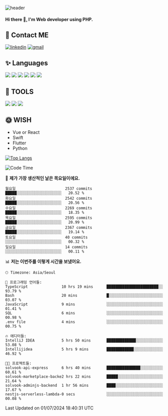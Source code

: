 ![header](https://capsule-render.vercel.app/api?type=waving&color=auto&height=300&section=header&text=Elin&fontSize=90&animation=twinkling)

#### Hi there 👋, I'm <b>Web developer</b> using PHP. ####

<!--
- 🔭 I’m currently working on Uniwill
- 🌱 I’m currently learning Vue or React or Python.
-->

<!---#### I am PHP developer --->

## 💌 Contact ME ###
[<img src='https://img.shields.io/badge/-EunjiKo-%230A66C2?style=flat-square&logo=LinkedIn&logoColor=white' alt='linkedin'>](https://www.linkedin.com/in/https://www.linkedin.com/in/eunji-ko-00a907164//)  [<img src='https://img.shields.io/badge/-einee214%40gmail.com-%23EA4335?style=flat-square&logo=Gmail&logoColor=white' alt='gmail'>](einee214@gmail.com)  


## ✨ Languages
<img src='https://img.shields.io/badge/-PHP-%23777BB4?style=for-the-badge&logo=PHP&logoColor=white'> <img src='https://img.shields.io/badge/-Laravel-%23FF2D20?style=for-the-badge&logo=Laravel&logoColor=white'> <img src='https://img.shields.io/badge/Jquery-%230769AD?style=for-the-badge&logo=Jquery&logoColor=white'> <img src='https://img.shields.io/badge/CSS3-%231572B6?style=for-the-badge&logo=CSS3&logoColor=white'> <img src='https://img.shields.io/badge/Bootstrap-%237952B3?style=for-the-badge&logo=Bootstrap&logoColor=white' > <img src='https://img.shields.io/badge/MySQL-%234479A1?style=for-the-badge&logo=MySQL&logoColor=white' >

## 🌷 TOOLS
<img src='https://img.shields.io/badge/PHPSTORM-%23000000?style=for-the-badge&logo=PhpStorm&logoColor=white' > <img src='https://img.shields.io/badge/GitLab-%23FCA121?style=for-the-badge&logo=GitLab&logoColor=white' > <img src='https://img.shields.io/badge/GitHub-%23181717?style=for-the-badge&logo=GitHub&logoColor=white'>


## 🌞 WISH
- Vue or React
- Swift
- Flutter
- Python


[![Top Langs](https://github-readme-stats.vercel.app/api/top-langs/?username=ein214&layout=compact)](https://github.com/anuraghazra/github-readme-stats)

<!--START_SECTION:waka-->
![Code Time](http://img.shields.io/badge/Code%20Time-3%2C604%20hrs%2015%20mins-blue)

📅 **제가 가장 생산적인 날은 목요일이에요.** 

```text
월요일                      2537 commits        █████░░░░░░░░░░░░░░░░░░░░   20.52 % 
화요일                      2542 commits        █████░░░░░░░░░░░░░░░░░░░░   20.56 % 
수요일                      2269 commits        █████░░░░░░░░░░░░░░░░░░░░   18.35 % 
목요일                      2595 commits        █████░░░░░░░░░░░░░░░░░░░░   20.99 % 
금요일                      2367 commits        █████░░░░░░░░░░░░░░░░░░░░   19.14 % 
토요일                      40 commits          ░░░░░░░░░░░░░░░░░░░░░░░░░   00.32 % 
일요일                      14 commits          ░░░░░░░░░░░░░░░░░░░░░░░░░   00.11 % 
```


📊 **저는 이번주를 이렇게 시간을 보냈어요.** 

```text
🕑︎ Timezone: Asia/Seoul

💬 프로그래밍 언어들: 
TypeScript               10 hrs 19 mins      ███████████████████████░░   93.79 % 
Bash                     20 mins             █░░░░░░░░░░░░░░░░░░░░░░░░   03.07 % 
JavaScript               9 mins              ░░░░░░░░░░░░░░░░░░░░░░░░░   01.41 % 
SQL                      6 mins              ░░░░░░░░░░░░░░░░░░░░░░░░░   00.98 % 
.env file                4 mins              ░░░░░░░░░░░░░░░░░░░░░░░░░   00.75 % 

🔥 에디터들: 
IntelliJ IDEA            5 hrs 50 mins       █████████████░░░░░░░░░░░░   53.08 % 
Intellijidea             5 hrs 9 mins        ████████████░░░░░░░░░░░░░   46.92 % 

🐱‍💻 프로젝트들: 
solvook-api-express      6 hrs 40 mins       ███████████████░░░░░░░░░░   60.61 % 
solvook-marketplace-backe2 hrs 22 mins       █████░░░░░░░░░░░░░░░░░░░░   21.64 % 
solvook-adminjs-backend  1 hr 56 mins        ████░░░░░░░░░░░░░░░░░░░░░   17.67 % 
nestjs-serverless-lambda-0 secs              ░░░░░░░░░░░░░░░░░░░░░░░░░   00.08 % 
```


 Last Updated on 01/07/2024 18:40:31 UTC
<!--END_SECTION:waka-->

<!---![GitHub stats](https://github-readme-stats.vercel.app/api?username=ein214&show_icons=true&theme=dracula)  --->



